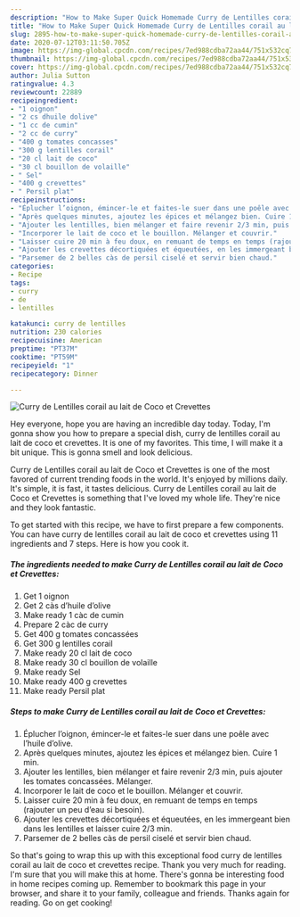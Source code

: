 ```yaml
---
description: "How to Make Super Quick Homemade Curry de Lentilles corail au lait de Coco et Crevettes"
title: "How to Make Super Quick Homemade Curry de Lentilles corail au lait de Coco et Crevettes"
slug: 2895-how-to-make-super-quick-homemade-curry-de-lentilles-corail-au-lait-de-coco-et-crevettes
date: 2020-07-12T03:11:50.705Z
image: https://img-global.cpcdn.com/recipes/7ed988cdba72aa44/751x532cq70/curry-de-lentilles-corail-au-lait-de-coco-et-crevettes-photo-principale-de-la-recette.jpg
thumbnail: https://img-global.cpcdn.com/recipes/7ed988cdba72aa44/751x532cq70/curry-de-lentilles-corail-au-lait-de-coco-et-crevettes-photo-principale-de-la-recette.jpg
cover: https://img-global.cpcdn.com/recipes/7ed988cdba72aa44/751x532cq70/curry-de-lentilles-corail-au-lait-de-coco-et-crevettes-photo-principale-de-la-recette.jpg
author: Julia Sutton
ratingvalue: 4.3
reviewcount: 22889
recipeingredient:
- "1 oignon"
- "2 cs dhuile dolive"
- "1 cc de cumin"
- "2 cc de curry"
- "400 g tomates concasses"
- "300 g lentilles corail"
- "20 cl lait de coco"
- "30 cl bouillon de volaille"
- " Sel"
- "400 g crevettes"
- " Persil plat"
recipeinstructions:
- "Éplucher l’oignon, émincer-le et faites-le suer dans une poêle avec l’huile d’olive."
- "Après quelques minutes, ajoutez les épices et mélangez bien. Cuire 1 min."
- "Ajouter les lentilles, bien mélanger et faire revenir 2/3 min, puis ajouter les tomates concassées. Mélanger."
- "Incorporer le lait de coco et le bouillon. Mélanger et couvrir."
- "Laisser cuire 20 min à feu doux, en remuant de temps en temps (rajouter un peu d’eau si besoin)."
- "Ajouter les crevettes décortiquées et équeutées, en les immergeant bien dans les lentilles et laisser cuire 2/3 min."
- "Parsemer de 2 belles càs de persil ciselé et servir bien chaud."
categories:
- Recipe
tags:
- curry
- de
- lentilles

katakunci: curry de lentilles 
nutrition: 230 calories
recipecuisine: American
preptime: "PT37M"
cooktime: "PT59M"
recipeyield: "1"
recipecategory: Dinner

---
```



![Curry de Lentilles corail au lait de Coco et Crevettes](https://img-global.cpcdn.com/recipes/7ed988cdba72aa44/751x532cq70/curry-de-lentilles-corail-au-lait-de-coco-et-crevettes-photo-principale-de-la-recette.jpg)

Hey everyone, hope you are having an incredible day today. Today, I'm gonna show you how to prepare a special dish, curry de lentilles corail au lait de coco et crevettes. It is one of my favorites. This time, I will make it a bit unique. This is gonna smell and look delicious.



Curry de Lentilles corail au lait de Coco et Crevettes is one of the most favored of current trending foods in the world. It's enjoyed by millions daily. It's simple, it is fast, it tastes delicious. Curry de Lentilles corail au lait de Coco et Crevettes is something that I've loved my whole life. They're nice and they look fantastic.


To get started with this recipe, we have to first prepare a few components. You can have curry de lentilles corail au lait de coco et crevettes using 11 ingredients and 7 steps. Here is how you cook it.

<!--inarticleads1-->

##### The ingredients needed to make Curry de Lentilles corail au lait de Coco et Crevettes:

1. Get 1 oignon
1. Get 2 càs d’huile d’olive
1. Make ready 1 càc de cumin
1. Prepare 2 càc de curry
1. Get 400 g tomates concassées
1. Get 300 g lentilles corail
1. Make ready 20 cl lait de coco
1. Make ready 30 cl bouillon de volaille
1. Make ready  Sel
1. Make ready 400 g crevettes
1. Make ready  Persil plat




<!--inarticleads2-->

##### Steps to make Curry de Lentilles corail au lait de Coco et Crevettes:

1. Éplucher l’oignon, émincer-le et faites-le suer dans une poêle avec l’huile d’olive.
1. Après quelques minutes, ajoutez les épices et mélangez bien. Cuire 1 min.
1. Ajouter les lentilles, bien mélanger et faire revenir 2/3 min, puis ajouter les tomates concassées. Mélanger.
1. Incorporer le lait de coco et le bouillon. Mélanger et couvrir.
1. Laisser cuire 20 min à feu doux, en remuant de temps en temps (rajouter un peu d’eau si besoin).
1. Ajouter les crevettes décortiquées et équeutées, en les immergeant bien dans les lentilles et laisser cuire 2/3 min.
1. Parsemer de 2 belles càs de persil ciselé et servir bien chaud.




So that's going to wrap this up with this exceptional food curry de lentilles corail au lait de coco et crevettes recipe. Thank you very much for reading. I'm sure that you will make this at home. There's gonna be interesting food in home recipes coming up. Remember to bookmark this page in your browser, and share it to your family, colleague and friends. Thanks again for reading. Go on get cooking!
